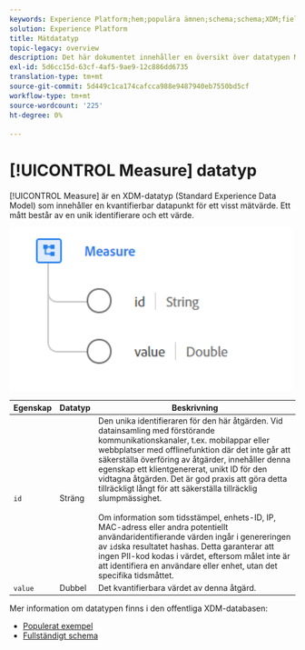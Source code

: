 ```yaml
---
keywords: Experience Platform;hem;populära ämnen;schema;schema;XDM;fields;schemas;scheman;mått;datatyp;datatyp;datatyp;datatyp;
solution: Experience Platform
title: Mätdatatyp
topic-legacy: overview
description: Det här dokumentet innehåller en översikt över datatypen Mät Experience Data Model (XDM).
exl-id: 5d6cc15d-63cf-4af5-9ae9-12c886dd6735
translation-type: tm+mt
source-git-commit: 5d449c1ca174cafcca988e9487940eb7550bd5cf
workflow-type: tm+mt
source-wordcount: '225'
ht-degree: 0%

---
```


# [!UICONTROL Measure] datatyp

[!UICONTROL Measure] är en XDM-datatyp (Standard Experience Data Model) som innehåller en kvantifierbar datapunkt för ett visst mätvärde. Ett mått består av en unik identifierare och ett värde.

<img src="../images/data-types/measure.PNG" width="500" /><br />

| Egenskap | Datatyp | Beskrivning |
| --- | --- | --- |
| `id` | Sträng | Den unika identifieraren för den här åtgärden. Vid datainsamling med förstörande kommunikationskanaler, t.ex. mobilappar eller webbplatser med offlinefunktion där det inte går att säkerställa överföring av åtgärder, innehåller denna egenskap ett klientgenererat, unikt ID för den vidtagna åtgärden. Det är god praxis att göra detta tillräckligt långt för att säkerställa tillräcklig slumpmässighet. <br><br> Om information som tidsstämpel, enhets-ID, IP, MAC-adress eller andra potentiellt användaridentifierande värden ingår i genereringen av  `id`ska resultatet hashas. Detta garanterar att ingen PII-kod kodas i värdet, eftersom målet inte är att identifiera en användare eller enhet, utan det specifika tidsmåttet. |
| `value` | Dubbel | Det kvantifierbara värdet av denna åtgärd. |

Mer information om datatypen finns i den offentliga XDM-databasen:

* [Populerat exempel](https://github.com/adobe/xdm/blob/master/components/datatypes/data/measure.example.1.json)
* [Fullständigt schema](https://github.com/adobe/xdm/blob/master/components/datatypes/data/measure.schema.json)
